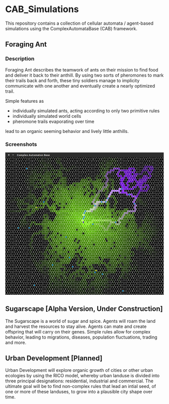 # CAB_Simulations
This repository contains a collection of cellular automata / agent-based simulations using the ComplexAutomataBase (CAB) framework.


## Foraging Ant

### Description

Foraging Ant describes the teamwork of ants on their mission to find food and deliver it back to their anthill. By using two sorts of pheromones to mark their trails back and forth, these tiny soldiers manage to implicity communicate with one another and eventually create a nearly optimized trail.

Simple features as

* individually simulated ants, acting according to only two primitive rules
* individually simulated world cells
* pheromone trails evaporating over time

lead to an organic seeming behavior and lively little anthills.

### Screenshots
![alt text](https://github.com/Micutio/CAB_Simulations/blob/master/media/ant_screenshot1.png "Foraging Ant Screenshot")



## Sugarscape [Alpha Version, Under Construction]

The Sugarscape is a world of sugar and spice. Agents will roam the land and harvest the resources to stay alive. Agents can mate and create offspring that will carry on their genes. Simple rules allow for complex behavior, leading to migrations, diseases, population fluctuations, trading and more.

## Urban Development [Planned]

Urban Development will explore organic growth of cities or other urban ecologies by using the RICO model, whereby urban landuse is divided into three principal designations: residential, industrial and commercial. The ultimate goal will be to find non-complex rules that lead an intial seed, of one or more of these landuses, to grow into a plausible city shape over time.
